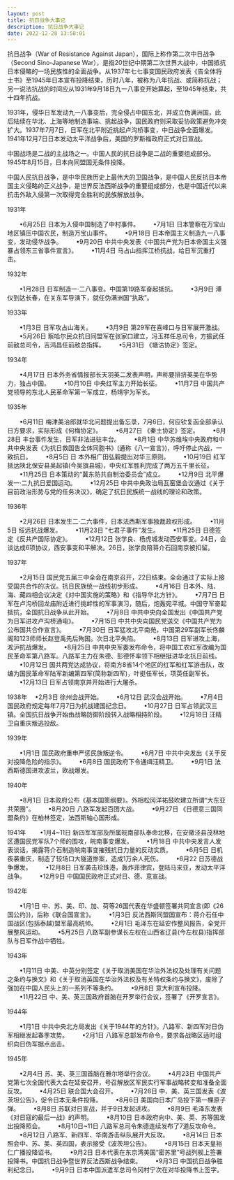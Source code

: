 ```yaml
---
layout: post
title: 抗日战争大事记
description: 抗日战争大事记
date: 2022-12-28 13:58:01
---
```


抗日战争（War of Resistance Against Japan），国际上称作第二次中日战争（Second Sino-Japanese War），是指20世纪中期第二次世界大战中，中国抵抗日本侵略的一场民族性的全面战争。从1937年七七事变国民政府发表《告全体将士书》至1945年日本宣布投降结束，历时八年，被称为八年抗战、或简称抗战；另一说法抗战的时间应从1931年9月18日九一八事变开始算起，至1945年结束，共十四年抗战。

1931年，侵华日军发动九一八事变后，完全侵占中国东北，并成立伪满洲国，此后陆续在华北、上海等地制造事端、挑起战争，国民政府则采取妥协政策避免冲突扩大。1937年7月7日，日军在北平附近挑起卢沟桥事变，中日战争全面爆发。1941年12月7日日本发动太平洋战争后，美国的罗斯福政府正式对日宣战。

中国战场是二战的主战场之一。中国人民的抗日战争是二战的重要组成部分。1945年8月15日，日本向同盟国无条件投降。

中国人民抗日战争，是中华民族历史上最伟大的卫国战争，是中国人民反抗日本帝国主义侵略的正义战争，是世界反法西斯战争的重要组成部分，也是中国近代以来抗击外敌入侵第一次取得完全胜利的民族解放战争。

1931年

　　•6月25日 日本为入侵中国制造了中村事件。
　　•7月1日 日本警察在万宝山地区镇压中国农民，制造万宝山事件。
　　•9月18日 日本帝国主义制造九一八事变，发动侵华战争。
　　•9月20日 中共中央发表《中国共产党为日本帝国主义强暴占领东三省事件宣言》。
　　•11月4日 马占山指挥江桥抗战，给日军沉重打击。

1932年

　　•1月28日 日军制造一·二八事变。中国第19路军奋起抵抗。
　　•3月9日 溥仪到达长春，在关东军导演下，就任伪满洲国“执政”。

1933年

　　•1月3日 日军攻占山海关。
　　•3月9日 第29军在喜峰口与日军展开激战。
　　•5月26日 察哈尔民众抗日同盟军在张家口建立，冯玉祥任总司令，方振武任前敌总司令，吉鸿昌任前敌总指挥。
　　•5月31日 《塘沽协定》签定。

1934年

　　•4月17日 日本外务省情报部长天羽英二发表声明，声称要排挤英美在华势力，独占中国。
　　•10月10日 中央红军主力开始长征。
　　•11月7日 中国共产党领导的东北人民革命军第一军成立，杨靖宇为军长。

1935年

　　•6月11日 梅津美治郎就华北问题提出备忘录，7月6日，何应钦复函全部承认日方要求，实际形成《何梅协定》。
　　•6月27日 《秦土协定》签定。
　　•6月28日 丰台事件发生，日军非法进驻丰台。
　　•8月1日 中华苏维埃中央政府和中共中央发表《为抗日救国告全体同胞书》(通称《八一宣言》)，呼吁停止内战，一致抗日。
　　•8月5日 日 本外相广田弘毅提出对华三原则。
　　•10月19日 红军抵达陕北保安县吴起镇(今吴旗县城)，中央红军胜利完成了两万五千里长征。
　　•11月25日 日本策动的“冀东防共自制治委员会”成立。
　　•12月9日 北平爆发一·二九抗日爱国运动。
　　•12月25日 中共中央政治局瓦窑堡会议通过《关于目前政治形势与党的任务决议》，确定了抗日民族统一战线的理论和政策。

1936年

　　•2月26日 日本发生二·二六事件，日本法西斯军事独裁政权形成。
　　•11月5日 绥远抗战爆发。
　　•11月23日 “七君子事件”发生。
　　•11月25日 日德签定《反共产国际协定》。
　　•12月12日 张学良、杨虎城发动西安事变。24日，会谈达成6项协议，西安事变和平解决。26日，张学良陪蒋介石回南京被扣留。

1937年

　　•2月15日 国民党五届三中全会在南京召开，22日结束。全会通过了实际上接受国共合作的决议。抗日民族统一战线初步形成。
　　•4月16日 日本外、陆、海、藏四相会议决定《对中国实施的策略》和《指导华北方针》。
　　•7月7日 日军在卢沟桥回龙庙附近进行挑衅性的军事演习，随后，炮轰宛平城。中国守军奋起抵抗，全国抗日战争从此开始。
　　•7月8日 中共中央向全国发出《中国共产党为日军进攻卢沟桥通电》。
　　•7月15日 中共中央向国民党送交《中国共产党为公布国共合作宣言》。
　　•7月30日 日军猛攻北平南苑，中国第29军副军长佟麟阁和123师师长赵登禹先后殉国。次日北平失陷。
　　•8月13日 日军进攻上海，淞沪抗战爆发。
　　•8月25日 中共中央军委发布命令，将中国工农红军改编为国民革命军第八路军。八路军主力在朱德、彭德怀率领下相继挺进华北抗日前线。
　　•10月12日 国共两党达成协议，将南方8省14个地区的红军和红军游击队，改编为国民革命军陆军新编第四军(简称新四军)，叶挺任军长，项英任副军长。
　　•12月13日 日军占领南京并开始进行大屠杀。

1938年
　•2月3日 徐州会战开始。
　　•6月12日 武汉会战开始。
　　•7月4日 国民政府规定每年7月7日为抗战建国纪念日。
　　•10月27日 日军占领武汉三镇。全国抗日战争开始由战略防御阶段转入战略相持阶段。
　　•12月18日 汪精卫自重庆叛逃投敌。

1939年

　　•1月1日 国民政府重申严惩民族叛逆令。
　　•6月7日 中共中央发出《关于反对投降危险的指示》。
　　•6月8日 国民政府下令通缉汪精卫。
　　•9月1日 法西斯德国进攻波兰，欧战爆发。

1940年

　　•8月1日 日本政府公布《基本国策纲要》。外相松冈洋祐鼓吹建立所谓“大东亚共荣圈”。
　　•8月20日 八路军发起百团大战。
　　•9月27日 《日德意三国同盟条约》在柏林签定，法西斯轴心国形成。

1941年
　　•1月4~11日 新四军军部及所属皖南部队奉命北移，在安徽泾县茂林地区遭国民党军队7个师的围攻，皖南事变爆发。
　　•1月18日 中共中央发言人发表谈话，揭露蒋介石制造皖南事变摧残抗日力量的反动实质。
　　•6月5日 日机夜袭重庆，制造了较场口大隧道惨案，造成1万余人死伤。
　　•6月22 日苏德战争爆发。
　　•12月8日 日军袭击珍珠港，轰炸菲律宾，登陆马来亚，发动太平洋战争。
　　•12月9日 中国国民政府正式对日、德、意宣战。

1942年

　　•1月1日 中、苏、美、印、加、荷等26国代表在华盛顿签署共同宣言(即《26国公约》)，后称《联合国宣言》。
　　•1月3日 反法西斯同盟国宣布：蒋介石任中国战区(包括泰越)盟军最高统帅。
　　•2月1日 毛泽东在延安作整风报告，全党开展整风运动。
　　•5月25日 八路军副参谋长左权在山西省辽县(今左权县)指挥部队与日军作战中牺牲。

1943年

　　•1月11日 中美、中英分别签定《关于取消美国在华治外法权及处理有关问题之条约与换文》和《关于取消英国在华治外法权及有关特权条约与换文》，废除了强加在中国人民头上的一系列不等条约。
　　•9月8日 意大利宣布投降。
　　•11月22日 中、美、英三国政府首脑在开罗举行会议，签署了《开罗宣言》。

1944年

　　•1月1日 中共中央北方局发出《关于1944年的方针》。八路军、新四军对日伪军相继发起春季攻势。
　　•2月1日 八路军总部发布命令，要求各战略区适时组织向日伪军据点出击。

1945年

　　•2月4日 苏、美、英三国首脑在雅尔塔举行会议。
　　•4月23日 中国共产党第七次全国代表大会在延安召开，号召解放区军民实行军事战略转变和准备全面反攻。
　　•4月25日 联合国大会召开。
　　•7月26日 中、美、英三国发表《波茨坦公告》，促令日本无条件投降。
　　•8月6日 美国向日本广岛投下第一棵原子弹。
　　•8月8日 苏联对日宣战，并于9日发起进攻。
　　•8月9日 毛泽东发表《对日寇的最后一战》的声明。
　　•8月10日 日本政府向中、美、英、苏等国发出投降照会。
　　•8月10日~11日 八路军总司令朱德连续发布了7道反攻命令。
　　•8月12日 八路军、新四军、华南游击纵队展开大反攻。
　　•8月14日 日本照会中、苏、美、英四国，表示接受《波茨坦公告》。
　　•8月15日 日本天皇裕仁广播投降诏书。
　　•9月2日 日本代表在东京湾美国“密苏里”号战列舰上签署投降书。中国抗日战争暨世界反法西斯战争结束。
　　•9月3日 中国抗日战争胜利纪念日。
　　•9月9日 日本中国派遣军总司令冈村宁次在对华投降书上签字。
